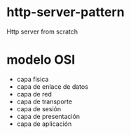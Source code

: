 # http-server-pattern
Http server from scratch

# modelo OSI
* capa fisica
* capa de enlace de datos
* capa de red
* capa de transporte
* capa de sesión
* capa de presentación
* capa de aplicación
